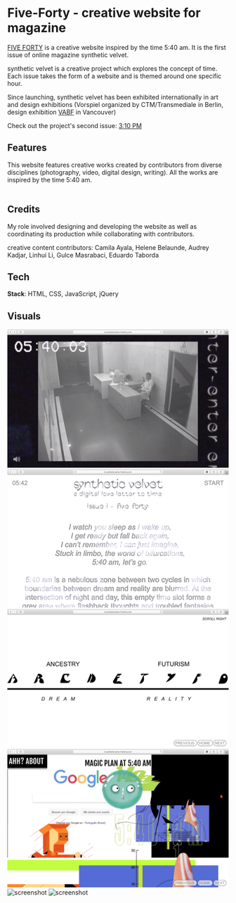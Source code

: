 # Five-Forty - creative website for magazine

[FIVE FORTY](https://www.syntheticvelvet-fiveforty.com/) is a creative website inspired by the time 5:40 am. It is the first issue of online magazine synthetic velvet.

synthetic velvet is a creative project which explores the concept of time. Each issue takes the form of a website and is themed around one specific hour.

Since launching, synthetic velvet has been exhibited internationally in art and design exhibitions (Vorspiel organized by CTM/Transmediale in Berlin, design exhibition [VABF](http://vancouverartbookfair.com/19/about/) in Vancouver)

Check out the project's second issue: [3:10 PM ](https://www.syntheticvelvet-threeten.com/)

## Features

This website features creative works created by contributors from diverse disciplines (photography, video, digital design, writing). All the works are inspired by the time 5:40 am. <br /><br />

## Credits

My role involved designing and developing the website as well as coordinating its production while collaborating with contributors. <br />

creative content contributors: Camila Ayala, Helene Belaunde, Audrey Kadjar, Linhui Li, Gulce Masrabaci, Eduardo Taborda

## Tech

**Stack**: HTML, CSS, JavaScript, jQuery <br />

## Visuals

![screenshot](screenshot_1.png)
![screenshot](screenshot_5.png)
![screenshot](screenshot_2.png)
![screenshot](screenshot_6.png)
![screenshot](screenshot_3.png)
![screenshot](screenshot_4.png)
